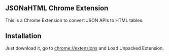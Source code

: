 ## JSONaHTML Chrome Extension

This is a Chrome Extension to convert JSON APIs to HTML tables.

## Installation

Just download it, go to [chrome://extensions](chrome://extensions) and Load Unpacked Extension.
